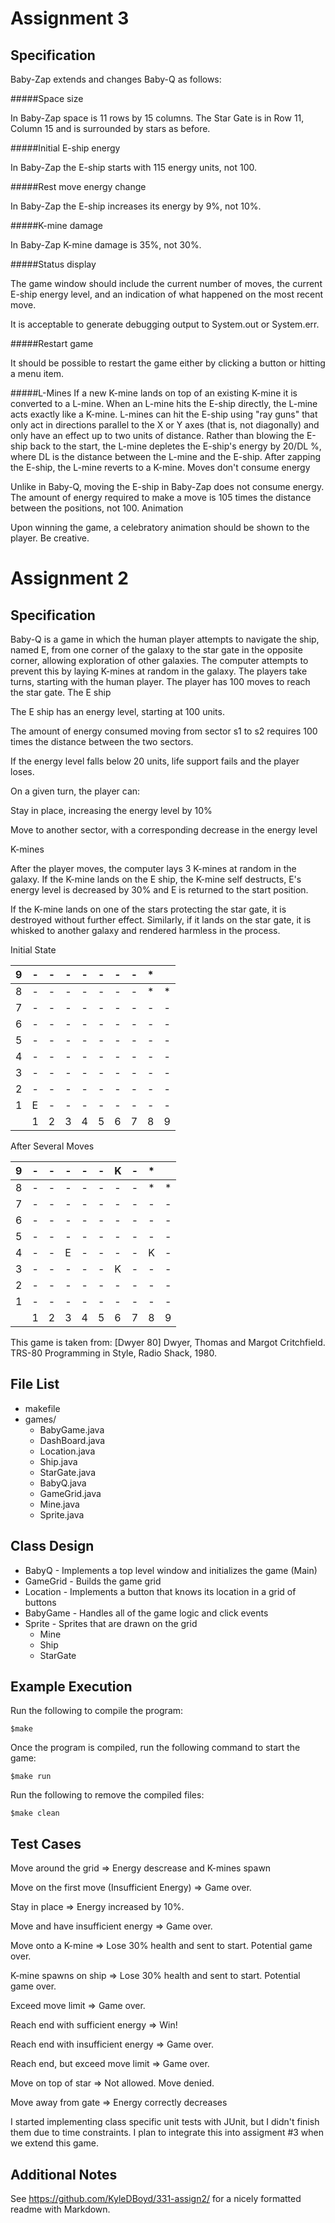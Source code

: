 Assignment 3
===========================
Specification
---------------------------

Baby-Zap extends and changes Baby-Q as follows:

#####Space size

In Baby-Zap space is 11 rows by 15 columns. The Star Gate is in Row 11, Column 15 and is surrounded by stars as before.

#####Initial E-ship energy

In Baby-Zap the E-ship starts with 115 energy units, not 100.

#####Rest move energy change

In Baby-Zap the E-ship increases its energy by 9%, not 10%.

#####K-mine damage

In Baby-Zap K-mine damage is 35%, not 30%.

#####Status display

The game window should include the current number of moves, the current E-ship energy level, and an indication of what happened on the most recent move.

It is acceptable to generate debugging output to System.out or System.err.

#####Restart game

It should be possible to restart the game either by clicking a button or hitting a menu item.

#####L-Mines
If a new K-mine lands on top of an existing K-mine it is converted to a L-mine. When an L-mine hits the E-ship directly, the L-mine acts exactly like a K-mine. L-mines can hit the E-ship using "ray guns" that only act in directions parallel to the X or Y axes (that is, not diagonally) and only have an effect up to two units of distance. Rather than blowing the E-ship back to the start, the L-mine depletes the E-ship's energy by 20/DL %, where DL is the distance between the L-mine and the E-ship. After zapping the E-ship, the L-mine reverts to a K-mine.
Moves don't consume energy

Unlike in Baby-Q, moving the E-ship in Baby-Zap does not consume energy. The amount of energy required to make a move is 105 times the distance between the positions, not 100.
Animation

Upon winning the game, a celebratory animation should be shown to the player. Be creative.

Assignment 2
===========================
Specification
---------------------------
Baby-Q is a game in which the human player attempts to navigate the ship, named E, from one corner of the galaxy to the star gate in the opposite corner, allowing exploration of other galaxies. The computer attempts to prevent this by laying K-mines at random in the galaxy. The players take turns, starting with the human player. The player has 100 moves to reach the star gate.
The E ship

The E ship has an energy level, starting at 100 units.

The amount of energy consumed moving from sector s1 to s2 requires 100 times the distance between the two sectors.

If the energy level falls below 20 units, life support fails and the player loses.

On a given turn, the player can:

Stay in place, increasing the energy level by 10%

Move to another sector, with a corresponding decrease in the energy level

K-mines

After the player moves, the computer lays 3 K-mines at random in the galaxy. If the K-mine lands on the E ship, the K-mine self destructs, E's energy level is decreased by 30% and E is returned to the start position.

If the K-mine lands on one of the stars protecting the star gate, it is destroyed without further effect. Similarly, if it lands on the star gate, it is whisked to another galaxy and rendered harmless in the process.

Initial State

| 9 | - | - | - | - | - | - | - | * |   |
|---|---|---|---|---|---|---|---|---|---|
| 8 | - | - | - | - | - | - | - | * | * |
| 7 | - | - | - | - | - | - | - | - | - |
| 6 | - | - | - | - | - | - | - | - | - |
| 5 | - | - | - | - | - | - | - | - | - |
| 4 | - | - | - | - | - | - | - | - | - |
| 3 | - | - | - | - | - | - | - | - | - |
| 2 | - | - | - | - | - | - | - | - | - |
| 1 | E | - | - | - | - | - | - | - | - |
|   | 1 | 2 | 3 | 4 | 5 | 6 | 7 | 8 | 9 |

After Several Moves

| 9 | - | - | - | - | - | K | - | * |   |
|---|---|---|---|---|---|---|---|---|---|
| 8 | - | - | - | - | - | - | - | * | * |
| 7 | - | - | - | - | - | - | - | - | - |
| 6 | - | - | - | - | - | - | - | - | - |
| 5 | - | - | - | - | - | - | - | - | - |
| 4 | - | - | E | - | - | - | - | K | - |
| 3 | - | - | - | - | - | K | - | - | - |
| 2 | - | - | - | - | - | - | - | - | - |
| 1 | - | - | - | - | - | - | - | - | - |
|   | 1 | 2 | 3 | 4 | 5 | 6 | 7 | 8 | 9 |

This game is taken from: [Dwyer 80] Dwyer, Thomas and Margot Critchfield. TRS-80 Programming in Style, Radio Shack, 1980.

File List
---------------------------
* makefile
* games/
    * BabyGame.java
    * DashBoard.java
    * Location.java
    * Ship.java
    * StarGate.java
    * BabyQ.java
    * GameGrid.java
    * Mine.java
    * Sprite.java

Class Design
---------------------------
* BabyQ - Implements a top level window and initializes the game (Main)
* GameGrid - Builds the game grid
* Location - Implements a button that knows its location in a grid of buttons
* BabyGame - Handles all of the game logic and click events
* Sprite - Sprites that are drawn on the grid
    * Mine
    * Ship
    * StarGate

Example Execution
---------------------------
Run the following to compile the program:

`$make`

Once the program is compiled, run the following command to start the game:

`$make run`

Run the following to remove the compiled files:

`$make clean`


Test Cases
---------------------------
Move around the grid => Energy descrease and K-mines spawn

Move on the first move (Insufficient Energy) => Game over.

Stay in place => Energy increased by 10%. 

Move and have insufficient energy => Game over.

Move onto a K-mine => Lose 30% health and sent to start. Potential game over.

K-mine spawns on ship => Lose 30% health and sent to start. Potential game over.

Exceed move limit => Game over.

Reach end with sufficient energy => Win!

Reach end with insufficient energy => Game over.

Reach end, but exceed move limit => Game over.

Move on top of star => Not allowed. Move denied.

Move away from gate => Energy correctly decreases


I started implementing class specific unit tests with JUnit, but I didn't finish them due to time constraints. I plan to integrate this into assigment #3 when we extend this game.

Additional Notes
---------------------------
See https://github.com/KyleDBoyd/331-assign2/ for a nicely formatted readme with Markdown.




